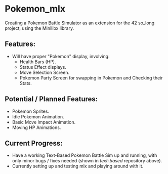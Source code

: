 # Pokemon_mlx
Creating a Pokemon Battle Simulator as an extension for the 42 so_long project, using the Minilibx library.
## Features:
- Will have proper "Pokemon" display, involving: 
  - Health Bars (HP).
  - Status Effect displays.
  - Move Selection Screen.
  - Pokemon Party Screen for swapping in Pokemon and Checking their Stats.
## Potential / Planned Features:
- Pokemon Sprites.
- Idle Pokemon Animation.
- Basic Move Impact Animation.
- Moving HP Animations.
## Current Progress:
- Have a working Text-Based Pokemon Battle Sim up and running, with only minor bugs / fixes needed (shown in *text-based* repository above).
- Currently setting up and testing mlx and playing around with it.
